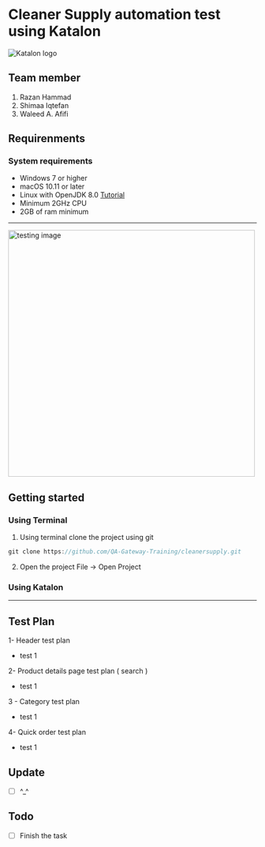 
# Cleaner Supply automation test using Katalon
![Katalon logo](https://testautomationresources.com/wp-content/uploads/2020/08/Katalon-Studio.png)

## Team member
1. Razan Hammad
2. Shimaa Iqtefan
3. Waleed A. Afifi

## Requirenments
### System requirements
- Windows 7 or higher
- macOS 10.11 or later
- Linux with OpenJDK 8.0 [Tutorial](https://docs.katalon.com/katalon-studio/docs/katalon-studio-gui-beta-for-linux.html#install-katalon-studio-for-linux)
- Minimum 2GHz CPU
- 2GB of ram minimum

---

<img src="https://apptest.ai/wp-content/uploads/2019/08/ai_testbot_v2.1ca83181.gif" alt="testing image" width="500"/>

## Getting started

### Using Terminal
1. Using terminal clone the project using git
```Java
git clone https://github.com/QA-Gateway-Training/cleanersupply.git
```
2. Open the project File -> Open Project

### Using Katalon

---

## Test Plan

1- Header test plan
  - test 1

2- Product details page test plan ( search )
  - test 1

3 - Category test plan
  - test 1

4- Quick order test plan
  - test 1
   
## Update
- [ ] ^_^

## Todo
- [ ] Finish the task